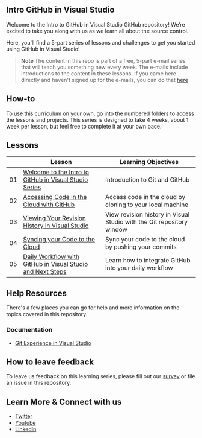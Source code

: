 ## Intro GitHub in Visual Studio 
Welcome to the Intro to GitHub in Visual Studio GitHub repository! We’re excited to take you along with us as we learn all about the source control.

Here, you'll find a 5-part series of lessons and challenges to get you started using GitHub in Visual Studio! 

> **Note**
> The content in this repo is part of a free, 5-part e-mail series that will teach you something new every week. The e-mails include introductions to the content in these lessons. If you came here directly and haven't signed up for the e-mails, you can do that [here](https://aka.ms/vsgitlearn-1-signup-repo)  

## How-to 
To use this curriculum on your own, go into the numbered folders to access the lessons and projects. This series is designed to take 4 weeks, about 1 week per lesson, but feel free to complete it at your own pace.  

## Lessons 
|     |                       Lesson                             | Learning Objectives                                                                                                                 |   
| :-: | ------------------------------------------------------ | ----------------------------------------------------------------------------------------------------------------------------------- | 
| 01  |                     [Welcome to the Intro to GitHub in Visual Studio Series](/1-welcome)                              | Introduction to Git and GitHub                           |
| 02  |                     [Accessing Code in the Cloud with GitHub](/2-github)                                              | Access code in the cloud by cloning to your local machine                                | 
| 03  |                     [Viewing Your Revision History in Visual Studio](/3-revision-history)                             | View revision history in Visual Studio with the Git repository window                                   | 
| 04  |                     [Syncing your Code to the Cloud](/4-sync-to-cloud)                                                | Sync your code to the cloud by pushing your commits                             |  
| 05  |                     [Daily Workflow with GitHub in Visual Studio and Next Steps](/5-daily-workflow)                   | Learn how to integrate GitHub into your daily workflow   |   

## Help Resources 
There's a few places you can go for help and more information on the topics covered in this repository.

### Documentation
* [Git Experience in Visual Studio](https://docs.microsoft.com/en-us/visualstudio/version-control/git-with-visual-studio?view=vs-2022#start-with-git--github-in-visual-studio)

## How to leave feedback 
To leave us feedback on this learning series, please fill out our [survey](https://aka.ms/vsgitlearn-1-survey) or file an issue in this repository.

## Learn More & Connect with us 
* [Twitter](https://twitter.com/VisualStudio)
* [Youtube](https://www.youtube.com/visualstudio)
* [LinkedIn](https://www.linkedin.com/showcase/microsoft-visual-studio/)

